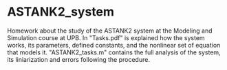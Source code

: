 # ASTANK2_system
Homework about the study of the ASTANK2 system at the Modeling and Simulation course at UPB. In "Tasks.pdf" is explained how the system works, its parameters, defined constants, and the nonlinear set of equation that models it. "ASTANK2_tasks.m" contains the full analysis of the system, its liniarization and errors following the procedure.
